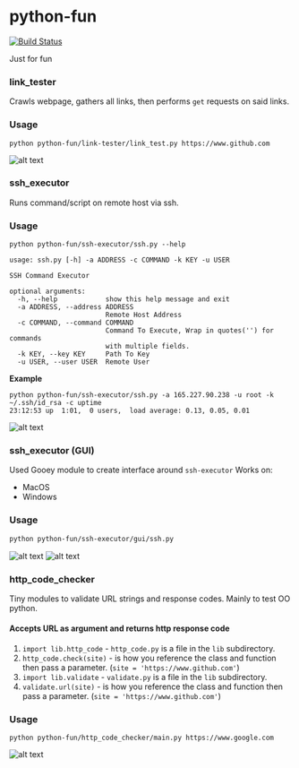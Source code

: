 # python-fun
[![Build Status](https://travis-ci.org/circa10a/python-fun.svg?branch=master)](https://travis-ci.org/circa10a/python-fun)

Just for fun

### link_tester
Crawls webpage, gathers all links, then performs `get` requests on said links.

### Usage

```
python python-fun/link-tester/link_test.py https://www.github.com
```
![alt text](https://i.imgur.com/210IEMg.png)

### ssh_executor
Runs command/script on remote host via ssh.

### Usage

```
python python-fun/ssh-executor/ssh.py --help

usage: ssh.py [-h] -a ADDRESS -c COMMAND -k KEY -u USER

SSH Command Executor

optional arguments:
  -h, --help            show this help message and exit
  -a ADDRESS, --address ADDRESS
                        Remote Host Address
  -c COMMAND, --command COMMAND
                        Command To Execute, Wrap in quotes('') for commands
                        with multiple fields.
  -k KEY, --key KEY     Path To Key
  -u USER, --user USER  Remote User
 ```
 **Example**
 ```
 python python-fun/ssh-executor/ssh.py -a 165.227.90.238 -u root -k ~/.ssh/id_rsa -c uptime
 23:12:53 up  1:01,  0 users,  load average: 0.13, 0.05, 0.01
```
![alt text](https://i.imgur.com/Q21fDyH.png)

### ssh_executor (GUI)
Used Gooey module to create interface around `ssh-executor`
Works on:
  - MacOS
  - Windows

### Usage

```bash
python python-fun/ssh-executor/gui/ssh.py
```

![alt text](https://i.imgur.com/CNUyz2X.jpg)
![alt text](https://i.imgur.com/GrAet3P.jpg)

### http_code_checker
Tiny modules to validate URL strings and response codes. 
Mainly to test OO python.
#### Accepts URL as argument and returns http response code

1. `import lib.http_code` - `http_code.py` is a file in the `lib` subdirectory.
2. `http_code.check(site)` - is how you reference the class and function then pass a parameter. (`site = 'https://www.github.com'`)
3. `import lib.validate` - `validate.py` is a file in the `lib` subdirectory.
4. `validate.url(site)` - is how you reference the class and function then pass a parameter. (`site = 'https://www.github.com'`)

### Usage

```
python python-fun/http_code_checker/main.py https://www.google.com
```
![alt text](https://i.imgur.com/IGV5Fgt.png)
